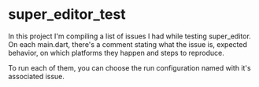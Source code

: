 # super_editor_test
In this project I'm compiling a list of issues I had while testing super_editor. On each main.dart, there's a comment stating what the issue is, expected behavior, on which platforms they happen and steps to reproduce.

To run each of them, you can choose the run configuration named with it's associated issue. 
